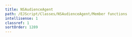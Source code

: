 ```yaml
---
title: NSAudienceAgent
path: /EJScript/Classes/NSAudienceAgent/Member functions
intellisense: 1
classref: 1
sortOrder: 1289
---
```





